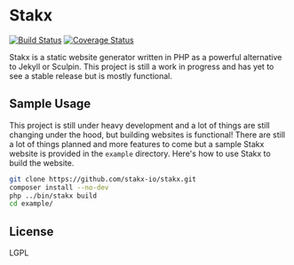 # Stakx

[![Build Status](https://travis-ci.org/stakx-io/stakx.svg?branch=master)](https://travis-ci.org/stakx-io/stakx)
[![Coverage Status](https://coveralls.io/repos/github/stakx-io/stakx/badge.svg?branch=master)](https://coveralls.io/github/stakx-io/stakx?branch=master)

Stakx is a static website generator written in PHP as a powerful alternative to Jekyll or Sculpin. This project is still a work in progress and has yet to see a stable release but is mostly functional.

## Sample Usage

This project is still under heavy development and a lot of things are still changing under the hood, but building websites is functional! There are still a lot of things planned and more features to come but a sample Stakx website is provided in the `example` directory. Here's how to use Stakx to build the website.

```bash
git clone https://github.com/stakx-io/stakx.git
composer install --no-dev
php ../bin/stakx build
cd example/
```

## License

LGPL